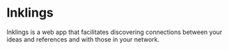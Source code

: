 # Inklings

Inklings is a web app that facilitates discovering connections between your ideas and references and with those in your network.
